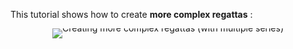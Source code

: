 This tutorial shows how to create **more complex regattas** :

<div style="text-align: center; line-height: 0;">
  <a href="https://vimeo.com/634988326" target="_blank">
    <img src="https://i.vimeocdn.com/video/1277334038-e9c29f5bf85d54076b7aacb78786efdc39b079d048a97f71a?f=webp&region=us" alt="Creating more complex regattas (with multiple series)" style="display: inline-block;">
  </a>
  <div style="line-height: normal; margin-top: -18em; margin-bottom: 16em">
    <a href="https://vimeo.com/634988326" target="_blank" style="
      display: inline-block;
      vertical-align: middle;
      background-color: #007BFF;
      color: white;
      padding: 10px 20px;
      border-radius: 4px;
      text-decoration: none;
      font-weight: bold;
    ">Watch the Video</a>
  </div>
